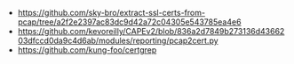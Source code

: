* https://github.com/sky-bro/extract-ssl-certs-from-pcap/tree/a2f2e2397ac83dc9d42a72c04305e543785ea4e6
* https://github.com/kevoreilly/CAPEv2/blob/836a2d7849b273136d4366203dfccd0da9c4d6ab/modules/reporting/pcap2cert.py
* https://github.com/kung-foo/certgrep
